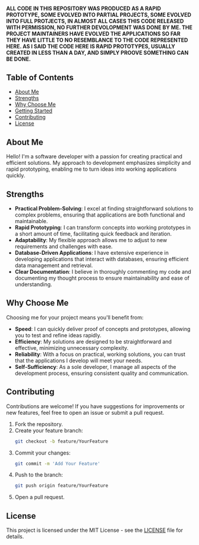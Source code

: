 #### ALL CODE IN THIS REPOSITORY WAS PRODUCED AS A RAPID PROTOTYPE, SOME EVOLVED INTO PARTIAL PROJECTS, SOME EVOLVED INTO FULL PROTJECTS, IN ALMOST ALL CASES THIS CODE RELEASED WITH PERMISSION, NO FURTHER DEVOLOPMENT WAS DONE BY ME. THE PROJECT MAINTAINERS HAVE EVOLVED THE APPLICATIONS SO FAR THEY HAVE LITTLE TO NO RESEMBLANCE TO THE CODE REPRESENTED HERE. AS I SAID THE CODE HERE IS RAPID PROTOTYPES, USUALLY CREATED IN LESS THAN A DAY, AND SIMPLY PROOVE SOMETHING CAN BE DONE.


## Table of Contents

- [About Me](#about-me)
- [Strengths](#strengths)
- [Why Choose Me](#why-choose-me)
- [Getting Started](#getting-started)
- [Contributing](#contributing)
- [License](#license)

## About Me

Hello! I'm a software developer with a passion for creating practical and efficient solutions. My approach to development emphasizes simplicity and rapid prototyping, enabling me to turn ideas into working applications quickly.

## Strengths

- **Practical Problem-Solving**: I excel at finding straightforward solutions to complex problems, ensuring that applications are both functional and maintainable.
- **Rapid Prototyping**: I can transform concepts into working prototypes in a short amount of time, facilitating quick feedback and iteration.
- **Adaptability**: My flexible approach allows me to adjust to new requirements and challenges with ease.
- **Database-Driven Applications**: I have extensive experience in developing applications that interact with databases, ensuring efficient data management and retrieval.
- **Clear Documentation**: I believe in thoroughly commenting my code and documenting my thought process to ensure maintainability and ease of understanding.

## Why Choose Me

Choosing me for your project means you'll benefit from:

- **Speed**: I can quickly deliver proof of concepts and prototypes, allowing you to test and refine ideas rapidly.
- **Efficiency**: My solutions are designed to be straightforward and effective, minimizing unnecessary complexity.
- **Reliability**: With a focus on practical, working solutions, you can trust that the applications I develop will meet your needs.
- **Self-Sufficiency**: As a sole developer, I manage all aspects of the development process, ensuring consistent quality and communication.


## Contributing

Contributions are welcome! If you have suggestions for improvements or new features, feel free to open an issue or submit a pull request.

1. Fork the repository.
2. Create your feature branch:
    ```bash
    git checkout -b feature/YourFeature
    ```
3. Commit your changes:
    ```bash
    git commit -m 'Add Your Feature'
    ```
4. Push to the branch:
    ```bash
    git push origin feature/YourFeature
    ```
5. Open a pull request.

## License

This project is licensed under the MIT License - see the [LICENSE](LICENSE) file for details.
